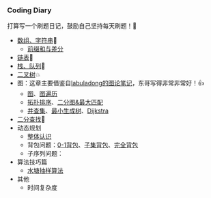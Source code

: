 ### Coding Diary

打算写一个刷题日记，鼓励自己坚持每天刷题！🥳

- [数组、字符串](数据结构/1数组和字符串.md)🚀
    - [前缀和与差分](数据结构/1前缀和与差分.md)
- [链表](数据结构/2链表.md)🎉
- [栈、队列](数据结构/3栈和队列.md)🎈
- [二叉树](数据结构/4二叉树.md)💥
- 图：这章主要借鉴自[labuladong的图论笔记](https://labuladong.github.io/algo/2/20/)，东哥写得非常非常好！👍
  - [图](数据结构/6图（介绍）.md)、[图遍历](数据结构/6图（图遍历）.md)
  - [拓扑排序](数据结构/6图（拓扑排序）.md)、[二分图&最大匹配](数据结构/6图（二分图）.md)
  - [并查集](数据结构/6图（并查集）.md)、[最小生成树](数据结构/6图（最小生成树）.md)、[Dijkstra](数据结构/6图（Dijkstra）.md)
- [二分查找](数据结构/5二分搜索.md)🍡
- 动态规划
    - [整体认识](动态规划/基本技巧.md)
    - 背包问题：[0-1背包](动态规划/01背包.md)、[子集背包](动态规划/子集背包.md)、[完全背包](动态规划/完全背包.md)
    - 子序列问题：
- 算法技巧篇
    - [水塘抽样算法](算法技巧篇/随机概率算法/水塘抽样.md)
- 其他
    - 时间复杂度

